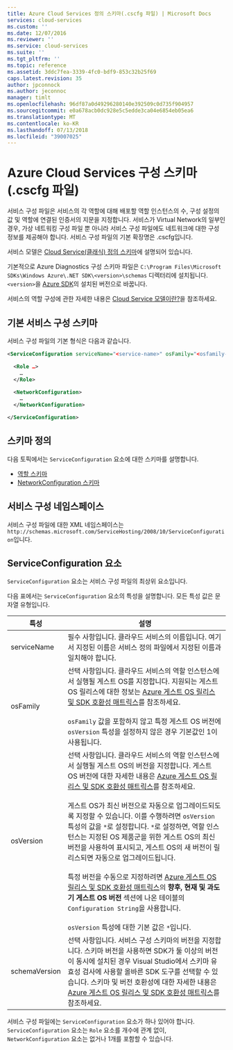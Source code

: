 ```yaml
---
title: Azure Cloud Services 정의 스키마(.cscfg 파일) | Microsoft Docs
services: cloud-services
ms.custom: ''
ms.date: 12/07/2016
ms.reviewer: ''
ms.service: cloud-services
ms.suite: ''
ms.tgt_pltfrm: ''
ms.topic: reference
ms.assetid: 3ddc7fea-3339-4fc0-bdf9-853c32b25f69
caps.latest.revision: 35
author: jpconnock
ms.author: jeconnoc
manager: timlt
ms.openlocfilehash: 96df87a0d49296280140e392509c0d735f904957
ms.sourcegitcommit: e0a678acb0dc928e5c5edde3ca04e6854eb05ea6
ms.translationtype: MT
ms.contentlocale: ko-KR
ms.lasthandoff: 07/13/2018
ms.locfileid: "39007025"
---
```

# <a name="azure-cloud-services-config-schema-cscfg-file"></a>Azure Cloud Services 구성 스키마(.cscfg 파일)
서비스 구성 파일은 서비스의 각 역할에 대해 배포할 역할 인스턴스의 수, 구성 설정의 값 및 역할에 연결된 인증서의 지문을 지정합니다. 서비스가 Virtual Network의 일부인 경우, 가상 네트워킹 구성 파일 뿐 아니라 서비스 구성 파일에도 네트워크에 대한 구성 정보를 제공해야 합니다. 서비스 구성 파일의 기본 확장명은 .cscfg입니다.

서비스 모델은 [Cloud Service(클래식) 정의 스키마](schema-csdef-file.md)에 설명되어 있습니다.

기본적으로 Azure Diagnostics 구성 스키마 파일은 `C:\Program Files\Microsoft SDKs\Windows Azure\.NET SDK\<version>\schemas` 디렉터리에 설치됩니다. `<version>`을 [Azure SDK](https://azure.microsoft.com/downloads/)의 설치된 버전으로 바꿉니다.

서비스의 역할 구성에 관한 자세한 내용은 [Cloud Service 모델이란?](cloud-services-model-and-package.md)을 참조하세요.

## <a name="basic-service-configuration-schema"></a>기본 서비스 구성 스키마
서비스 구성 파일의 기본 형식은 다음과 같습니다.

```xml
<ServiceConfiguration serviceName="<service-name>" osFamily="<osfamily-number>" osVersion="<os-version>" schemaVersion="<schema-version>">

  <Role …>
    …
  </Role>

  <NetworkConfiguration>
    …
  </NetworkConfiguration>

</ServiceConfiguration>
```

## <a name="schema-definitions"></a>스키마 정의
다음 토픽에서는 `ServiceConfiguration` 요소에 대한 스키마를 설명합니다.

- [역할 스키마](schema-cscfg-role.md)
- [NetworkConfiguration 스키마](schema-cscfg-networkconfiguration.md)

## <a name="service-configuration-namespace"></a>서비스 구성 네임스페이스
서비스 구성 파일에 대한 XML 네임스페이스는 `http://schemas.microsoft.com/ServiceHosting/2008/10/ServiceConfiguration`입니다.

##  <a name="ServiceConfiguration"></a> ServiceConfiguration 요소
`ServiceConfiguration` 요소는 서비스 구성 파일의 최상위 요소입니다.

다음 표에서는 `ServiceConfiguration` 요소의 특성을 설명합니다. 모든 특성 값은 문자열 유형입니다.

| 특성 | 설명 |
| --------- | ----------- |
|serviceName|필수 사항입니다. 클라우드 서비스의 이름입니다. 여기서 지정된 이름은 서비스 정의 파일에서 지정된 이름과 일치해야 합니다.|
|osFamily|선택 사항입니다. 클라우드 서비스의 역할 인스턴스에서 실행될 게스트 OS를 지정합니다. 지원되는 게스트 OS 릴리스에 대한 정보는 [Azure 게스트 OS 릴리스 및 SDK 호환성 매트릭스](cloud-services-guestos-update-matrix.md)를 참조하세요.<br /><br /> `osFamily` 값을 포함하지 않고 특정 게스트 OS 버전에 `osVersion` 특성을 설정하지 않은 경우 기본값인 1이 사용됩니다.|
|osVersion|선택 사항입니다. 클라우드 서비스의 역할 인스턴스에서 실행될 게스트 OS의 버전을 지정합니다. 게스트 OS 버전에 대한 자세한 내용은 [Azure 게스트 OS 릴리스 및 SDK 호환성 매트릭스](cloud-services-guestos-update-matrix.md)를 참조하세요.<br /><br /> 게스트 OS가 최신 버전으로 자동으로 업그레이드되도록 지정할 수 있습니다. 이를 수행하려면 `osVersion` 특성의 값을 `*`로 설정합니다. `*`로 설정하면, 역할 인스턴스는 지정된 OS 제품군을 위한 게스트 OS의 최신 버전을 사용하여 표시되고, 게스트 OS의 새 버전이 릴리스되면 자동으로 업그레이드됩니다.<br /><br /> 특정 버전을 수동으로 지정하려면 [Azure 게스트 OS 릴리스 및 SDK 호환성 매트릭스](cloud-services-guestos-update-matrix.md)의 **향후, 현재 및 과도기 게스트 OS 버전** 섹션에 나온 테이블의 `Configuration String`을 사용합니다.<br /><br /> `osVersion` 특성에 대한 기본 값은 `*`입니다.|
|schemaVersion|선택 사항입니다. 서비스 구성 스키마의 버전을 지정합니다. 스키마 버전을 사용하면 SDK가 둘 이상의 버전이 동시에 설치된 경우 Visual Studio에서 스키마 유효성 검사에 사용할 올바른 SDK 도구를 선택할 수 있습니다. 스키마 및 버전 호환성에 대한 자세한 내용은 [Azure 게스트 OS 릴리스 및 SDK 호환성 매트릭스](cloud-services-guestos-update-matrix.md)를 참조하세요.|

서비스 구성 파일에는 `ServiceConfiguration` 요소가 하나 있어야 합니다. `ServiceConfiguration` 요소는 `Role` 요소를 개수에 관계 없이, `NetworkConfiguration` 요소는 없거나 1개를 포함할 수 있습니다.
